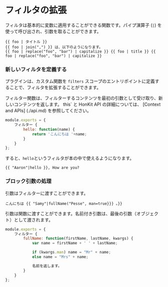 # フィルタの拡張

フィルタは基本的に変数に適用することができる関数です。パイプ演算子 (`|`) を使って呼び出され、引数を取ることができます。

```
{{ foo | タイトル }}
{{ foo | join(",") }} は、以下のようになります。
{{ foo | replace("foo", "bar") | capitalize }} {{ foo | title }} {{ foo | replace("foo", "bar") | capitalize }}
```

### 新しいフィルタを定義する

プラグインは、カスタム関数を `filters` スコープのエントリポイントに定義することで、フィルタを拡張することができます。

フィルター関数は、フィルターするコンテンツを最初の引数として受け取り、新しいコンテンツを返します。
this` と HonKit API の詳細については、 [Context and APIs] (./api.md) を参照してください。

```js
module.exports = {
    フィルター {
        hello: function(name) {
            return 'こんにちは '+name;
        }
    }
};
```

すると、`hello`というフィルタが本の中で使えるようになります。

```
{{ "Aaron"|hello }}, How are you?
```

### ブロック引数の処理

引数はフィルターに渡すことができます。

```
こんにちは {{ "Samy"|fullName("Pesse", man=true}}} 。}}
```

引数は関数に渡すことができます。名前付き引数は、最後の引数（オブジェクト）として渡されます。

```js
module.exports = {
    フィルター {
        fullName: function(firstName, lastName, kwargs) {
            var name = firstName + ' ' + lastName;

            if (kwargs.man) name = "Mr" + name;
            else name = "Mrs" + name;

            名前を返します。
        }
    }
};
```
